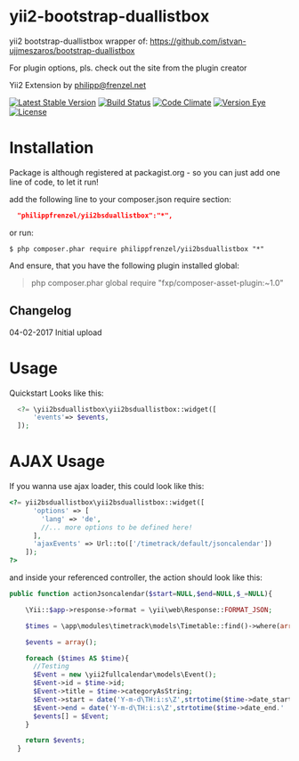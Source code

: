 # yii2-bootstrap-duallistbox
yii2 bootstrap-duallistbox wrapper of:
https://github.com/istvan-ujjmeszaros/bootstrap-duallistbox

For plugin options, pls. check out the site from the plugin creator

Yii2 Extension by <philipp@frenzel.net>

[![Latest Stable Version](https://poser.pugx.org/philippfrenzel/yii2bsduallistbox/v/stable.svg)](https://packagist.org/packages/philippfrenzel/yii2bsduallistbox)
[![Build Status](https://travis-ci.org/philippfrenzel/yii2bsduallistbox.svg?branch=master)](https://travis-ci.org/philippfrenzel/yii2bsduallistbox)
[![Code Climate](https://codeclimate.com/github/philippfrenzel/yii2bsduallistbox.png)](https://codeclimate.com/github/philippfrenzel/yii2bsduallistbox)
[![Version Eye](https://www.versioneye.com/php/philippfrenzel:yii2bsduallistbox/badge.svg)](https://www.versioneye.com/php/philippfrenzel:yii2bsduallistbox)
[![License](https://poser.pugx.org/philippfrenzel/yii2bsduallistbox/license.svg)](https://packagist.org/packages/philippfrenzel/yii2bsduallistbox)

Installation
============
Package is although registered at packagist.org - so you can just add one line of code, to let it run!

add the following line to your composer.json require section:
```json
  "philippfrenzel/yii2bsduallistbox":"*",
```

or run:
```
$ php composer.phar require philippfrenzel/yii2bsduallistbox "*"
```

And ensure, that you have the following plugin installed global:

> php composer.phar global require "fxp/composer-asset-plugin:~1.0"

Changelog
---------

04-02-2017 Initial upload

Usage
=====

Quickstart Looks like this:

```php
  <?= \yii2bsduallistbox\yii2bsduallistbox::widget([
      'events'=> $events,
  ]);
```

AJAX Usage
==========
If you wanna use ajax loader, this could look like this:

```php
<?= yii2bsduallistbox\yii2bsduallistbox::widget([
      'options' => [
        'lang' => 'de',
        //... more options to be defined here!
      ],
      'ajaxEvents' => Url::to(['/timetrack/default/jsoncalendar'])
    ]);
?>
```

and inside your referenced controller, the action should look like this:

```php
public function actionJsoncalendar($start=NULL,$end=NULL,$_=NULL){

    \Yii::$app->response->format = \yii\web\Response::FORMAT_JSON;

    $times = \app\modules\timetrack\models\Timetable::find()->where(array('category'=>\app\modules\timetrack\models\Timetable::CAT_TIMETRACK))->all();

    $events = array();

    foreach ($times AS $time){
      //Testing
      $Event = new \yii2fullcalendar\models\Event();
      $Event->id = $time->id;
      $Event->title = $time->categoryAsString;
      $Event->start = date('Y-m-d\TH:i:s\Z',strtotime($time->date_start.' '.$time->time_start));
      $Event->end = date('Y-m-d\TH:i:s\Z',strtotime($time->date_end.' '.$time->time_end));
      $events[] = $Event;
    }

    return $events;
  }
```
